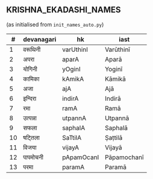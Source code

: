 ## KRISHNA_EKADASHI_NAMES
(as initialised from `init_names_auto.py`)

| # | devanagari | hk | iast |
|---| ---------- | -- | ---- |
| 1 | वरूथिनी | varUthinI | Varūthinī |
| 2 | अपरा | aparA | Aparā |
| 3 | योगिनी | yOginI | Yoginī |
| 4 | कामिका | kAmikA | Kāmikā |
| 5 | अजा | ajA | Ajā |
| 6 | इन्दिरा | indirA | Indirā |
| 7 | रमा | ramA | Ramā |
| 8 | उत्पन्ना | utpannA | Utpannā |
| 9 | सफला | saphalA | Saphalā |
| 10 | षट्तिला | SaTtilA | Ṣaṭtilā |
| 11 | विजया | vijayA | Vijayā |
| 12 | पापमोचनी | pApamOcanI | Pāpamochanī |
| 13 | परमा | paramA | Paramā |
